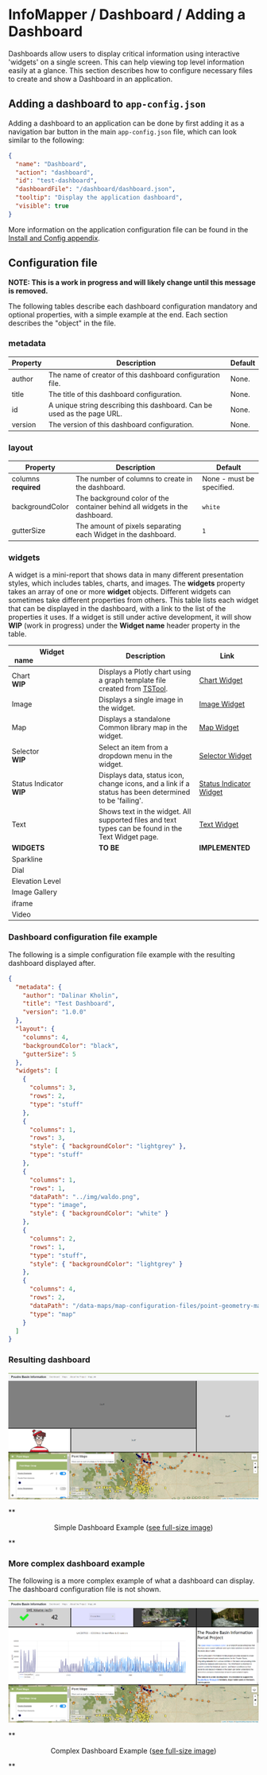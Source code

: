# InfoMapper / Dashboard / Adding a Dashboard #

Dashboards allow users to display critical information using interactive 'widgets'
on a single screen. This can help viewing top level information easily at a glance.
This section describes how to configure necessary files to create and show a
Dashboard in an application.

## Adding a dashboard to `app-config.json` ##

Adding a dashboard to an application can be done by first adding it as a navigation
bar button in the main `app-config.json` file, which can look similar to the following:

```json
{
  "name": "Dashboard",
  "action": "dashboard",
  "id": "test-dashboard",
  "dashboardFile": "/dashboard/dashboard.json",
  "tooltip": "Display the application dashboard",
  "visible": true
}
```

More information on the application configuration file can be found in the
[Install and Config appendix](../appendix-install/app-config.md).

## Configuration file ##

**NOTE: This is a work in progress and will likely change until this message
is removed.**

The following tables describe each dashboard configuration mandatory and optional
properties, with a simple example at the end. Each section describes the "object"
in the file.

### metadata ###

| **Property** | **Description** | **Default** |
| ---- | ---- | ---- |
| author | The name of creator of this dashboard configuration file. | None. |
| title | The title of this dashboard configuration. | None. |
| id | A unique string describing this dashboard. Can be used as the page URL. | None. |
| version | The version of this dashboard configuration. | None. |

### layout ###

| **Property** | **Description** | **Default** |
| ---- | ---- | ---- |
| columns<br>**required** | The number of columns to create in the dashboard. | None - must be specified. |
| backgroundColor | The background color of the container behind all widgets in the dashboard. | `white` |
| gutterSize | The amount of pixels separating each Widget in the dashboard. | `1` |

### widgets ###

A widget is a mini-report that shows data in many different presentation styles,
which includes tables, charts, and images. The **widgets** property takes an array
of one or more **widget** objects. Different widgets can sometimes take different
properties from others. This table lists each widget that can be displayed in the
dashboard, with a link to the list of the properties it uses. If a widget is still
under active development, it will show **WIP** (work in progress) under the
**Widget name** header property in the table.

| **Widget name**&nbsp;&nbsp;&nbsp;&nbsp;&nbsp;&nbsp;&nbsp;&nbsp;&nbsp;&nbsp;&nbsp;&nbsp;&nbsp;&nbsp;&nbsp;&nbsp;&nbsp;&nbsp;&nbsp;&nbsp;&nbsp;&nbsp;&nbsp;&nbsp;&nbsp;&nbsp;&nbsp;&nbsp;&nbsp;&nbsp; | **Description** | **Link** |
| ---- | ---- | ---- |
| Chart<br>**WIP** | Displays a Plotly chart using a graph template file created from [TSTool](https://learn.openwaterfoundation.org/owf-learn-tstool/). | [Chart Widget](./widget-chart.md) |
| Image | Displays a single image in the widget. | [Image Widget](./widget-image.md) |
| Map | Displays a standalone Common library map in the widget. | [Map Widget](./widget-map.md) |
| Selector<br>**WIP** | Select an item from a dropdown menu in the widget. | [Selector Widget](./widget-selector.md) |
| Status Indicator<br>**WIP** | Displays data, status icon, change icons, and a link if a status has been determined to be 'failing'. | [Status Indicator Widget](./widget-status-indicator.md) |
| Text | Shows text in the widget. All supported files and text types can be found in the Text Widget page. | [Text Widget](./widget-text.md) |
| **WIDGETS** | **TO BE** | **IMPLEMENTED** |
| Sparkline |  |  |
| Dial |  |  |
| Elevation Level |  |  |
| Image Gallery |  |  |
| iframe |  |  |
| Video |  |  |

### Dashboard configuration file example ###

The following is a simple configuration file example with the resulting dashboard
displayed after.

```json
{
  "metadata": {
    "author": "Dalinar Kholin",
    "title": "Test Dashboard",
    "version": "1.0.0"
  },
  "layout": {
    "columns": 4,
    "backgroundColor": "black",
    "gutterSize": 5
  },
  "widgets": [
    {
      "columns": 3,
      "rows": 2,
      "type": "stuff"
    },
    {
      "columns": 1,
      "rows": 3,
      "style": { "backgroundColor": "lightgrey" },
      "type": "stuff"
    },
    {
      "columns": 1,
      "rows": 1,
      "dataPath": "../img/waldo.png",
      "type": "image",
      "style": { "backgroundColor": "white" }    
    },
    {
      "columns": 2,
      "rows": 1,
      "type": "stuff",
      "style": { "backgroundColor": "lightgrey" }
    },
    {
      "columns": 4,
      "rows": 2,
      "dataPath": "/data-maps/map-configuration-files/point-geometry-map.json",
      "type": "map"
    }
  ]
}
```

### Resulting dashboard ###

![Simple Dashboard](./images/simple-dashboard.png)

**<p style="text-align: center;">
Simple Dashboard Example (<a href="../images/simple-dashboard.png">see full-size image</a>)
</p>**

### More complex dashboard example ##

The following is a more complex example of what a dashboard can display. The dashboard
configuration file is not shown.

![Complex Dashboard](./images/complex-dashboard.png)

**<p style="text-align: center;">
Complex Dashboard Example (<a href="../images/complex-dashboard.png">see full-size image</a>)
</p>**

